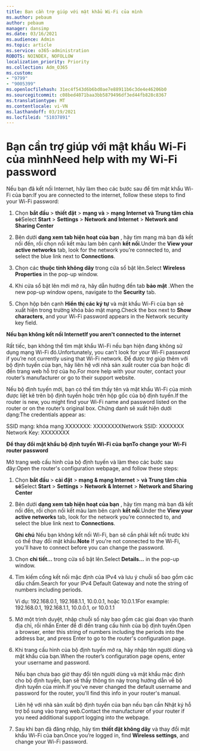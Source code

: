 ```yaml
---
title: Bạn cần trợ giúp với mật khẩu Wi-Fi của mình
ms.author: pebaum
author: pebaum
manager: dansimp
ms.date: 03/16/2021
ms.audience: Admin
ms.topic: article
ms.service: o365-administration
ROBOTS: NOINDEX, NOFOLLOW
localization_priority: Priority
ms.collection: Adm_O365
ms.custom:
- "9799"
- "9005399"
ms.openlocfilehash: 31ec4f543d6b6bd0ae7e88911b6c3de4e46206b0
ms.sourcegitcommit: c08bed4071baa3bb5879496df3ed44fb828c8367
ms.translationtype: MT
ms.contentlocale: vi-VN
ms.lasthandoff: 03/19/2021
ms.locfileid: "51037891"
---
```

# <a name="need-help-with-my-wi-fi-password"></a><span data-ttu-id="0bc14-102">Bạn cần trợ giúp với mật khẩu Wi-Fi của mình</span><span class="sxs-lookup"><span data-stu-id="0bc14-102">Need help with my Wi-Fi password</span></span>

<span data-ttu-id="0bc14-103">Nếu bạn đã kết nối Internet, hãy làm theo các bước sau để tìm mật khẩu Wi-Fi của bạn:</span><span class="sxs-lookup"><span data-stu-id="0bc14-103">If you are connected to the internet, follow these steps to find your Wi-Fi password:</span></span>

1. <span data-ttu-id="0bc14-104">Chọn **bắt đầu**  >  **thiết đặt**  >  **mạng và**  >  **mạng Internet và Trung tâm chia sẻ**</span><span class="sxs-lookup"><span data-stu-id="0bc14-104">Select **Start** > **Settings** > **Network and Internet** > **Network and Sharing Center**</span></span>

1. <span data-ttu-id="0bc14-105">Bên dưới **dạng xem tab hiện hoạt của bạn** , hãy tìm mạng mà bạn đã kết nối đến, rồi chọn nối kết màu lam bên cạnh **kết nối**.</span><span class="sxs-lookup"><span data-stu-id="0bc14-105">Under the **View your active networks** tab, look for the network you’re connected to, and select the blue link next to **Connections**.</span></span>

1. <span data-ttu-id="0bc14-106">Chọn các **thuộc tính không dây** trong cửa sổ bật lên.</span><span class="sxs-lookup"><span data-stu-id="0bc14-106">Select **Wireless Properties** in the pop-up window.</span></span>

1. <span data-ttu-id="0bc14-107">Khi cửa sổ bật lên mới mở ra, hãy dẫn hướng đến tab **bảo mật** .</span><span class="sxs-lookup"><span data-stu-id="0bc14-107">When the new pop-up window opens, navigate to the **Security** tab.</span></span>

1. <span data-ttu-id="0bc14-108">Chọn hộp bên cạnh **Hiển thị các ký tự** và mật khẩu Wi-Fi của bạn sẽ xuất hiện trong trường khóa bảo mật mạng.</span><span class="sxs-lookup"><span data-stu-id="0bc14-108">Check the box next to **Show characters**, and your Wi-Fi password appears in the Network security key field.</span></span>

<span data-ttu-id="0bc14-109">**Nếu bạn không kết nối Internet**</span><span class="sxs-lookup"><span data-stu-id="0bc14-109">**If you aren't connected to the internet**</span></span>

<span data-ttu-id="0bc14-110">Rất tiếc, bạn không thể tìm mật khẩu Wi-Fi nếu bạn hiện đang không sử dụng mạng Wi-Fi đó.</span><span class="sxs-lookup"><span data-stu-id="0bc14-110">Unfortunately, you can’t look for your Wi-Fi password if you’re not currently using that Wi-Fi network.</span></span> <span data-ttu-id="0bc14-111">Để được trợ giúp thêm với bộ định tuyến của bạn, hãy liên hệ với nhà sản xuất router của bạn hoặc đi đến trang web hỗ trợ của họ.</span><span class="sxs-lookup"><span data-stu-id="0bc14-111">For more help with your router, contact your router’s manufacturer or go to their support website.</span></span>

<span data-ttu-id="0bc14-112">Nếu bộ định tuyến mới, bạn có thể tìm thấy tên và mật khẩu Wi-Fi của mình được liệt kê trên bộ định tuyến hoặc trên hộp gốc của bộ định tuyến.</span><span class="sxs-lookup"><span data-stu-id="0bc14-112">If the router is new, you might find your Wi-Fi name and password listed on the router or on the router’s original box.</span></span> <span data-ttu-id="0bc14-113">Chứng danh sẽ xuất hiện dưới dạng:</span><span class="sxs-lookup"><span data-stu-id="0bc14-113">The credentials appear as:</span></span>

<span data-ttu-id="0bc14-114">SSID mạng: khóa mạng XXXXXXX: XXXXXXXX</span><span class="sxs-lookup"><span data-stu-id="0bc14-114">Network SSID: XXXXXXX Network Key: XXXXXXXX</span></span>

<span data-ttu-id="0bc14-115">**Để thay đổi mật khẩu bộ định tuyến Wi-Fi của bạn**</span><span class="sxs-lookup"><span data-stu-id="0bc14-115">**To change your Wi-Fi router password**</span></span>

<span data-ttu-id="0bc14-116">Mở trang web cấu hình của bộ định tuyến và làm theo các bước sau đây:</span><span class="sxs-lookup"><span data-stu-id="0bc14-116">Open the router's configuration webpage, and follow these steps:</span></span>

1. <span data-ttu-id="0bc14-117">Chọn **bắt đầu**  >  **cài đặt**  >  **mạng & mạng Internet**  >  **và Trung tâm chia sẻ**</span><span class="sxs-lookup"><span data-stu-id="0bc14-117">Select **Start** > **Settings** > **Network & Internet** > **Network and Sharing Center**</span></span>

1. <span data-ttu-id="0bc14-118">Bên dưới **dạng xem tab hiện hoạt của bạn** , hãy tìm mạng mà bạn đã kết nối đến, rồi chọn nối kết màu lam bên cạnh **kết nối**.</span><span class="sxs-lookup"><span data-stu-id="0bc14-118">Under the **View your active networks** tab, look for the network you’re connected to, and select the blue link next to **Connections**.</span></span>

    <span data-ttu-id="0bc14-119">**Ghi chú** Nếu bạn không kết nối Wi-Fi, bạn sẽ cần phải kết nối trước khi có thể thay đổi mật khẩu.</span><span class="sxs-lookup"><span data-stu-id="0bc14-119">**Note** If you're not connected to the Wi-Fi, you'll have to connect before you can change the password.</span></span>

1. <span data-ttu-id="0bc14-120">Chọn **chi tiết...** trong cửa sổ bật lên.</span><span class="sxs-lookup"><span data-stu-id="0bc14-120">Select **Details...** in the pop-up window.</span></span>

1. <span data-ttu-id="0bc14-121">Tìm kiếm cổng kết nối mặc định của IPv4 và lưu ý chuỗi số bao gồm các dấu chấm.</span><span class="sxs-lookup"><span data-stu-id="0bc14-121">Search for your IPv4 Default Gateway and note the string of numbers including periods.</span></span>

    <span data-ttu-id="0bc14-122">Ví dụ: 192.168.0.1, 192.168.1.1, 10.0.0.1, hoặc 10.0.1.1</span><span class="sxs-lookup"><span data-stu-id="0bc14-122">For example: 192.168.0.1, 192.168.1.1, 10.0.0.1, or 10.0.1.1</span></span>

1. <span data-ttu-id="0bc14-123">Mở một trình duyệt, nhập chuỗi số này bao gồm các giai đoạn vào thanh địa chỉ, rồi nhấn Enter để đi đến trang cấu hình của bộ định tuyến.</span><span class="sxs-lookup"><span data-stu-id="0bc14-123">Open a browser, enter this string of numbers including the periods into the address bar, and press Enter to go to the router's configuration page.</span></span>

1. <span data-ttu-id="0bc14-124">Khi trang cấu hình của bộ định tuyến mở ra, hãy nhập tên người dùng và mật khẩu của bạn.</span><span class="sxs-lookup"><span data-stu-id="0bc14-124">When the router’s configuration page opens, enter your username and password.</span></span>

    <span data-ttu-id="0bc14-125">Nếu bạn chưa bao giờ thay đổi tên người dùng và mật khẩu mặc định cho bộ định tuyến, bạn sẽ thấy thông tin này trong hướng dẫn về bộ định tuyến của mình.</span><span class="sxs-lookup"><span data-stu-id="0bc14-125">If you've never changed the default username and password for the router, you'll find this info in your router's manual.</span></span>

    <span data-ttu-id="0bc14-126">Liên hệ với nhà sản xuất bộ định tuyến của bạn nếu bạn cần Nhật ký hỗ trợ bổ sung vào trang web.</span><span class="sxs-lookup"><span data-stu-id="0bc14-126">Contact the manufacturer of your router if you need additional support logging into the webpage.</span></span>

1. <span data-ttu-id="0bc14-127">Sau khi bạn đã đăng nhập, hãy tìm **thiết đặt không dây** và thay đổi mật khẩu Wi-Fi của bạn.</span><span class="sxs-lookup"><span data-stu-id="0bc14-127">Once you’re logged in, find **Wireless settings**, and change your Wi-Fi password.</span></span>